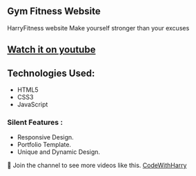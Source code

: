 ## Gym Fitness Website

HarryFitness website Make yourself stronger than your excuses
## [Watch it on youtube](https://www.youtube.com/c/codewithharry)

## Technologies Used:

* HTML5
* CSS3
* JavaScript

### Silent Features :

* Responsive Design.
* Portfolio Template.
* Unique and Dynamic Design.

💙 Join the channel to see more videos like this. [CodeWithHarry](https://www.youtube.com/c/codewithharry)
